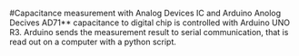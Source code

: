 #Capacitance measurement with Analog Devices IC and Arduino
Anolog Decives AD71** capacitance to digital chip is controlled with Arduino UNO R3. Arduino sends the measurement result to serial communication, that is read out on a computer with a python script.
